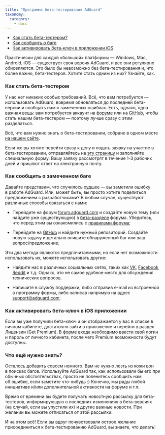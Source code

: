 ```yaml
---
title: "Программа бета-тестирования AdGuard"
taxonomy:
  category:
    - docs
---
```


- [Как стать бета-тестером?](#intro)
- [Как сообщить о баге](#report-a-bug)
- [Как активировать бета-ключ в приложении iOS](#iOS)

Практически для каждой &laquo;большой&raquo; платформы&nbsp;&mdash; Windows, Mac, Android, iOS&nbsp;&mdash; существует своя версия AdGuard, и&nbsp;все они регулярно обновляются. Это было&nbsp;бы невозможно без бета-тестирования и, что более важно, бета-тестеров. Хотите стать одним из&nbsp;них? Узнайте, как.<!--more-->

<a name="intro"></a>

### Как стать бета-тестером

У&nbsp;нас нет никаких особых требований. Всё, что вам потребуется&nbsp;&mdash; использовать AdGuard, вовремя обновляться до&nbsp;последней бета-версии и&nbsp;сообщать нам о&nbsp;замеченных ошибках. Есть, однако, одна важная вещь: вам потребуется аккаунт&nbsp;на [форуме](https://forum.adguard.com/index.php) или&nbsp;на [GitHub](https://github.com/), чтобы стать нашим бета-тестером&nbsp;&mdash; поэтому лучше сразу с&nbsp;этим разделаться.

Всё, что вам нужно знать о бета-тестировании, собрано в одном месте [на нашем сайте](https://adguard.com/ru/beta.html).

Если же вы хотите перейти сразу к делу и подать заявку на участие в бета-тестировании, отправляйтесь на [эту страницу](https://surveys.adguard.com/beta_testing_program_ru/form.html) и заполняйте специальную форму. Вашу заявку рассмотрят в течение 1-3 рабочих дней и пришлют ответ на электронную почту.

<a name="report-a-bug"></a>

### Как сообщить о&nbsp;замеченном баге

Давайте представим, что случилось худшее&nbsp;&mdash; вы&nbsp;заметили ошибку в&nbsp;работе AdGuard. Или, может быть, вы&nbsp;просто хотите поделиться предложением с&nbsp;разработчиками? В&nbsp;любом случае, существуют различные способы связаться с&nbsp;нами:

- Перейдите на форум [forum.adguard.com](forum.adguard.com) и&nbsp;создайте новую тему (или найдите уже существующую) в&nbsp;[бета-разделе](https://forum.adguard.com/index.php?categories/4/) форума. Убедитесь, что перед этим вы&nbsp;ознакомились&nbsp;с [правилами форума](https://forum.adguard.com/index.php?threads/14858/);

- Перейдите&nbsp;на [GitHub](https://github.com/AdguardTeam/) и&nbsp;найдите нужный репозиторий. Создайте новую задачу и&nbsp;детально опишите обнаруженный баг или ваш вопрос/предложение;

Эти два метода являются предпочитаемыми, но&nbsp;если нет возможности использовать&nbsp;их, можете использовать другие:

- Найдите нас в&nbsp;различных социальных сетях, таких как [VK](https://vk.com/adguard), [Facebook](https://www.facebook.com/AdguardRu/), [Reddit](https://www.reddit.com/r/Adguard/) и&nbsp;т.д. Однако, это не&nbsp;самое удобное место для обсуждения технических вопросов.

- Напишите в&nbsp;службу поддержки, либо отправив e-mail из&nbsp;встроенной в&nbsp;программу формы, либо написав напрямую на&nbsp;адрес [support@adguard.com](mailto:support@adguard.com);

<a name="iOS"></a>

### Как активировать бета-ключ в iOS приложении

Если вы уже получили бета-ключ и он отображается у вас в списке в личном кабинете, достаточно зайти в приложение и перейти в раздел Лицензии (Get Premium). В форме входа необходимо ввести свой логин и пароль от личного кабинета, после чего Premium возможности будут доступны.

### Что ещё нужно знать?

Осталось добавить совсем немного. Вам не&nbsp;нужно лезть из&nbsp;кожи вон в&nbsp;поисках багов. Используйте AdGuard так, как использовали&nbsp;бы его при обычных обстоятельствах, просто не&nbsp;поленитесь сообщить нам об&nbsp;ошибке, если заметите что-нибудь :) Конечно, мы&nbsp;рады любой инициативе и/или дополнительной активности на&nbsp;форуме и&nbsp;т.п.

Время от&nbsp;времени вы&nbsp;будете получать новостную рассылку для бета-тестеров, информирующую о&nbsp;последних изменениях в&nbsp;бета-версиях (на&nbsp;случай, если вы&nbsp;упустили&nbsp;их) и&nbsp;другие важные новости. При желании вы&nbsp;можете отписаться от&nbsp;этой рассылки.

И&nbsp;на&nbsp;этом всё! Если вы&nbsp;вдруг почувствовали острое желание присоединиться к&nbsp;бета-тестированию AdGuard, вы&nbsp;знаете, что делать!
